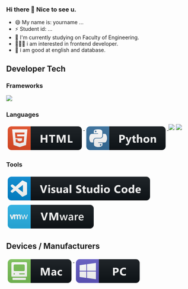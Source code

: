 ### Hi there 👋 Nice to see u.

- 😄 My name is: yourname ...
- ⚡ Student id: ...
- 🔭 I'm currently studying on Faculty of Engineering.
- 👨🏼‍💻 i am interested in frontend developer.
- 💪 i am good at english and database.

## Developer Tech

### Frameworks 
<p align="left">
    <img src ='https://github.com/MarikIshtar007/MarikIshtar007/blob/master/images/nodejs.svg' width='50'/> 
</p>

### Languages 
<p align="left">
<a href="#">
    <img src="svg/dev/languages/html.svg" alt="html" style="vertical-align:top; margin:6px 4px">
  </a> 

<a href="#">
    <img src="svg/dev/languages/python.svg" alt="python" style="vertical-align:top; margin:6px 4px">
  </a> 
  
<img src = 'https://github.com/MarikIshtar007/MarikIshtar007/blob/master/images/c-original.svg' width='50'/>

<img src = 'https://github.com/MarikIshtar007/MarikIshtar007/blob/master/images/css.svg' width='50'/>

</P>

### Tools 
<p align="left">
<a href="#">
    <img src="svg/dev/tools/visualstudio_code.svg" alt="visualstudio_code" style="vertical-align:top; margin:6px 4px">
  </a>

 <a href="#">
    <img src="svg/dev/tools/vmware.svg" alt="vmware" style="vertical-align:top; margin:6px 4px">
  </a> 

</P>

## Devices / Manufacturers
<p align="left">
<a href="#">
    <img src="svg/devices/mac.svg" alt="mac" style="vertical-align:top; margin:6px 4px">
  </a>

<a href="#">
    <img src="svg/devices/pc.svg" alt="pc" style="vertical-align:top; margin:6px 4px">
  </a>
</p>